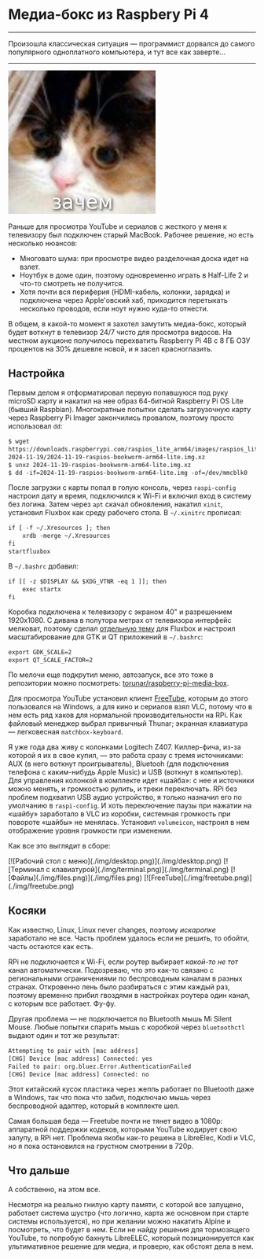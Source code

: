 # Медиа-бокс из Raspbery Pi 4

***

Произошла классическая ситуация — программист дорвался до самого популярного одноплатного компьютера, и тут все как заверте...

***

![мем с котом](./img/why.jpg)

Раньше для просмотра YouTube и сериалов с жесткого у меня к телевизору был подключен старый MacBook.
Рабочее решение, но есть несколько нюансов:

* Многовато шума: при просмотре видео разделочная доска идет на взлет.
* Ноутбук в доме один, поэтому одновременно играть в Half-Life 2 и что-то смотреть не получится.
* Хотя почти вся периферия (HDMI-кабель, колонки, зарядка) и подключена через Apple'овский хаб, приходится перетыкать несколько проводов, если ноут нужно куда-то отнести.

В общем, в какой-то момент я захотел замутить медиа-бокс, который будет воткнут в телевизор 24/7 чисто для просмотра видосов.
На местном аукционе получилось перехватить Raspberry Pi 4B с 8 ГБ ОЗУ процентов на 30% дешевле новой, и я засел красноглазить.

## Настройка

Первым делом я отформатировал первую попавшуюся под руку microSD карту и накатил на нее образ 64-битной Raspberry Pi OS Lite (бывший Raspbian).
Многократные попытки сделать загрузочную карту через Raspberry Pi Imager закончились провалом, поэтому просто использовал `dd`:

    $ wget https://downloads.raspberrypi.com/raspios_lite_arm64/images/raspios_lite_arm64-2024-11-19/2024-11-19-raspios-bookworm-arm64-lite.img.xz
    $ unxz 2024-11-19-raspios-bookworm-arm64-lite.img.xz
    $ dd -if=2024-11-19-raspios-bookworm-arm64-lite.img -of=/dev/mmcblk0

После загрузки с карты попал в голую консоль, через `raspi-config` настроил дату и время, подключился к Wi-Fi и включил вход в систему без логина.
Затем через `apt` скачал обновления, накатил `xinit`, установил Fluxbox как среду рабочего стола.
В `~/.xinitrc` прописал:

    if [ -f ~/.Xresources ]; then
        xrdb -merge ~/.Xresources
    fi
    startfluxbox

В `~/.bashrc` добавил:

    if [[ -z $DISPLAY && $XDG_VTNR -eq 1 ]]; then
        exec startx
    fi

Коробка подключена к телевизору с экраном 40" и разрешением 1920х1080.
С дивана в полутора метрах от телевизора интерфейс мелковат, поэтому сделал [отдельную тему](https://github.com/torunar/raspberry-pi-media-box/blob/master/.fluxbox/styles/TV/theme.cfg) для Fluxbox и настроил масштабирование для GTK и QT приложений в `~/.bashrc`:

    export GDK_SCALE=2
    export QT_SCALE_FACTOR=2
    
По мелочи еще подкрутил меню, автозапуск, все это тоже в репозитории можно посмотреть: [torunar/raspberry-pi-media-box](https://github.com/torunar/raspberry-pi-media-box/blob/master/.fluxbox/).

Для просмотра YouTube установил клиент [FreeTube](https://freetubeapp.io/), которым до этого пользовался на Windows, а для кино и сериалов взял VLC, потому что в нем есть ряд хаков для нормальной производительности на RPi.
Как файловый менеджер выбрал привычный Thunar; экранная клавиатура — легковесная `matchbox-keyboard`.

Я уже года два живу с колонками Logitech Z407.
Киллер-фича, из-за которой я их в свое купил, — это работа сразу с тремя источниками: AUX (в него воткнут проигрыватель), Bluetooh (для подключения телефона с каким-нибудь Apple Music) и USB (воткнут в компьютер).
Для управления колонкой в комплекте идет «шайба»: с нее и источники можно менять, и громкостью рулить, и треки переключать.
RPi без проблем подхватил USB аудио устройство, я только назначил его по умолчанию в `raspi-config`.
И хоть переключение паузы при нажатии на «шайбу» заработало в VLC из коробки, системная громкость при повороте «шайбы» не менялась.
Установил `volumeicon`, настроил в нем отображение уровня громкости при изменении.

Как все это выглядит в сборе:

<span class="gallery-2">
[![Рабочий стол с меню](./img/desktop.png)](./img/desktop.png)
[![Терминал с клавиатурой](./img/terminal.png)](./img/terminal.png)
</span>

<span class="gallery-2">
[![Файлы](./img/files.png)](./img/files.png)
[![FreeTube](./img/freetube.png)](./img/freetube.png)
</span>

## Косяки

Как известно, Linux, Linux never changes, поэтому *искаропке* заработало не все.
Часть проблем удалось если не решить, то обойти, часть остаются как есть.

RPi не подключается к Wi-Fi, если роутер выбирает *какой-то не тот* канал автоматически.
Подозреваю, что это как-то связано с региональными ограничениями по беспроводным каналам в разных странах.
Откровенно лень было разбираться с этим каждый раз, поэтому временно прибил гвоздями в настройках роутера один канал, с которым все работает.
Фу-фу.

Другая проблема — не подключается по Bluetooth мышь Mi Silent Mouse.
Любые попытки спарить мышь с коробкой через `bluetoothctl` выдают один и тот же результат:

    Attempting to pair with [mac address]
    [CHG] Device [mac address] Connected: yes
    Failed to pair: org.bluez.Error.AuthenticationFailed
    [CHG] Device [mac address] Connected: no
    
Этот китайский кусок пластика через жеппь работает по Bluetooth даже в Windows, так что пока что забил, подключаю мышь через беспроводной адаптер, который в комплекте шел.

Самая большая беда — Freetube почти не тянет видео в 1080p: аппаратной поддержки кодеков, которыми YouTube кодирует свою залупу, в RPi нет.
Проблема якобы как-то решена в LibreElec, Kodi и VLC, но я пока остановился на грустном смотрении в 720p.

## Что дальше

А собственно, на этом все.

Несмотря на реально гнилую карту памяти, с которой все запущено, работает система шустро (что логично, карта же основном при старте системы используется), но при желании можно накатить Alpine и посмотреть, что будет в нем.
Если не найду решения для тормозящего YouTube, то попробую бахнуть LibreELEC, который позиционируется как ультимативное решение для медиа, и проверю, как обстоят дела в нем.

